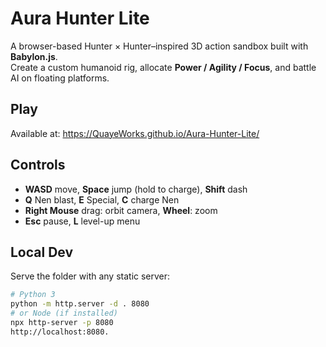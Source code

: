 # Aura Hunter Lite

A browser-based Hunter × Hunter–inspired 3D action sandbox built with **Babylon.js**.  
Create a custom humanoid rig, allocate **Power / Agility / Focus**, and battle AI on floating platforms.

## Play
Available at:
https://QuayeWorks.github.io/Aura-Hunter-Lite/

## Controls
- **WASD** move, **Space** jump (hold to charge), **Shift** dash  
- **Q** Nen blast, **E** Special, **C** charge Nen  
- **Right Mouse** drag: orbit camera, **Wheel**: zoom  
- **Esc** pause, **L** level-up menu

## Local Dev
Serve the folder with any static server:
```bash
# Python 3
python -m http.server -d . 8080
# or Node (if installed)
npx http-server -p 8080
http://localhost:8080.
